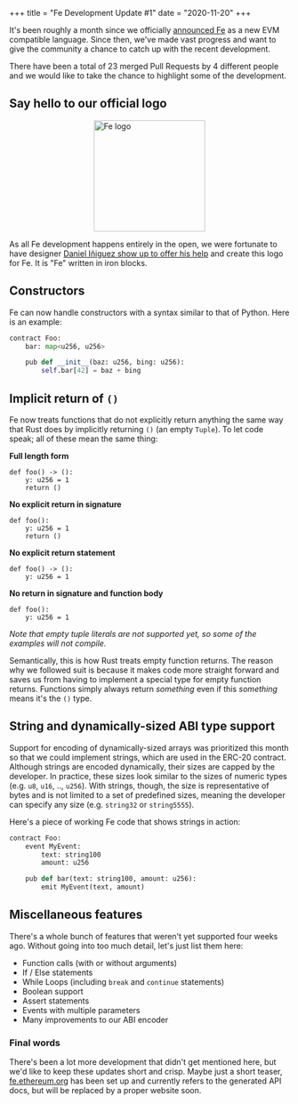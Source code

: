 +++
title = "Fe Development Update #1"
date = "2020-11-20"
+++

It's been roughly a month since we officially [announced Fe](https://snakecharmers.ethereum.org/fe-a-new-language-for-the-ethereum-ecosystem/) as a new EVM compatible language. Since then, we've made vast progress and want to give the community a chance to catch up with the recent development.

There have been a total of 23 merged Pull Requests by 4 different people and we would like to take the chance to highlight some of the development.

## Say hello to our official logo

<img alt="Fe logo" src="https://raw.githubusercontent.com/ethereum/fe/master/logo/fe_svg/fe_source.svg" style="width: 200px; display: block; margin: auto;">
    
As all Fe development happens entirely in the open, we were fortunate to have designer [Daniel Iñiguez show up to offer his help](https://github.com/ethereum/fe/issues/38) and create this logo for Fe. It is "Fe" written in iron blocks.

## Constructors

Fe can now handle constructors with a syntax similar to that of Python. Here is an example:

```Python
contract Foo:
    bar: map<u256, u256>

    pub def __init__(baz: u256, bing: u256):
        self.bar[42] = baz + bing
```

## Implicit return of `()`

Fe now treats functions that do not explicitly return anything the same way that Rust does by implicitly returning `()` (an empty `Tuple`). To let code speak; all of these mean the same thing:

**Full length form**
```
def foo() -> ():
    y: u256 = 1
    return ()
```

**No explicit return in signature**
```
def foo():
    y: u256 = 1
    return ()
```

**No explicit return statement**
```
def foo() -> ():
    y: u256 = 1
```

**No return in signature and function body**
```
def foo():
    y: u256 = 1
```

*Note that empty tuple literals are not supported yet, so some of the examples will not compile.*

Semantically, this is how Rust treats empty function returns. The reason why we followed suit is because it makes code more straight forward and saves us from having to implement a special type for empty function returns. Functions simply always return *something* even if this *something* means it's the `()` type.

## String and dynamically-sized ABI type support

Support for encoding of dynamically-sized arrays was prioritized this month so that we could implement strings, which are used in the ERC-20 contract. Although strings are encoded dynamically, their sizes are capped by the developer. In practice, these sizes look similar to the sizes of numeric types (e.g. `u8`, `u16`, .., `u256`). With strings, though, the size is representative of bytes and is not limited to a set of predefined sizes, meaning the developer can specify any size (e.g. `string32` or `string5555`).

Here's a piece of working Fe code that shows strings in action:

```python
contract Foo:
    event MyEvent:
        text: string100
        amount: u256

    pub def bar(text: string100, amount: u256):
        emit MyEvent(text, amount)
```

## Miscellaneous features

There's a whole bunch of features that weren't yet supported four weeks ago. Without going into too much detail, let's just list them here:

- Function calls (with or without arguments)
- If / Else statements
- While Loops (including `break` and `continue` statements)
- Boolean support
- Assert statements
- Events with multiple parameters
- Many improvements to our ABI encoder

### Final words

There's been a lot more development that didn't get mentioned here, but we'd like to keep these updates short and crisp. Maybe just a short teaser, [fe.ethereum.org](https://fe.ethereum.org) has been set up and currently refers to the generated API docs, but will be replaced by a proper website soon.